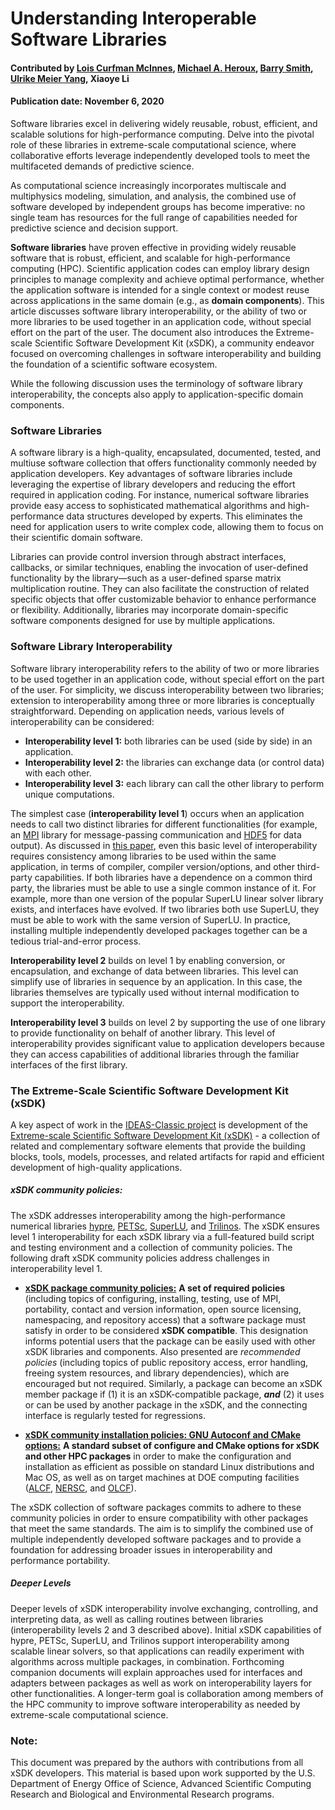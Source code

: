 # Understanding Interoperable Software Libraries
#### Contributed by [Lois Curfman McInnes](https://github.com/curfman), [Michael A. Heroux](https://github.com/maherou), [Barry Smith](https://github.com/BarrySmith), [Ulrike Meier Yang](https://github.com/ulrikeyang), Xiaoye Li
#### Publication date: November 6, 2020

<!-- deck start -->
Software libraries excel in delivering widely reusable, robust, efficient, and scalable solutions for high-performance computing. 
Delve into the pivotal role of these libraries in extreme-scale computational science, where collaborative efforts leverage independently developed tools to meet the multifaceted demands of predictive science.
<!-- deck end -->

As computational science increasingly incorporates multiscale and multiphysics modeling, simulation, and analysis, the combined use of software developed by independent groups has become imperative: no single team has resources for the full range of capabilities needed for predictive science and decision support.

**Software libraries** have proven effective in providing widely reusable software that is robust, efficient, and scalable for high-performance computing (HPC). 
Scientific application codes can employ library design principles to manage complexity and achieve optimal performance, whether the application software is intended for a single context or modest reuse across applications in the same domain (e.g., as **domain components**). 
This article discusses software library interoperability, or the ability of two or more libraries to be used together in an application code, without special effort on the part of the user. The document also introduces the Extreme-scale Scientific Software Development Kit (xSDK), a community endeavor focused on overcoming challenges in software interoperability and building the foundation of a scientific software ecosystem.

While the following discussion uses the terminology of software library interoperability, the concepts also apply to application-specific domain components.


### Software Libraries
A software library is a high-quality, encapsulated, documented, tested, and multiuse software collection that offers functionality commonly needed by application developers. 
Key advantages of software libraries include leveraging the expertise of library developers and reducing the effort required in application coding. 
For instance, numerical software libraries provide easy access to sophisticated mathematical algorithms and high-performance data structures developed by experts. 
This eliminates the need for application users to write complex code, allowing them to focus on their scientific domain software.

Libraries can provide control inversion through abstract interfaces, callbacks, or similar techniques, enabling the invocation of user-defined functionality by the library—such as a user-defined sparse matrix multiplication routine. 
They can also facilitate the construction of related specific objects that offer customizable behavior to enhance performance or flexibility. 
Additionally, libraries may incorporate domain-specific software components designed for use by multiple applications.

### Software Library Interoperability
Software library interoperability refers to the ability of two or more libraries to be used together in an application code, without special effort on the part of the user. 
For simplicity, we discuss interoperability between two libraries; extension to interoperability among three or more libraries is conceptually straightforward. 
Depending on application needs, various levels of interoperability can be considered:
  * **Interoperability level 1:** both libraries can be used (side by side) in an application.
  * **Interoperability level 2:** the libraries can exchange data (or control data) with each other.
  * **Interoperability level 3:** each library can call the other library to perform unique computations.

The simplest case (**interoperability level 1**) occurs when an application needs to call two distinct libraries for different functionalities (for example, an [MPI](https://www.mpi-forum.org/) library for message-passing
communication and [HDF5](https://www.hdfgroup.org/solutions/hdf5/) for data output). 
As discussed in [this paper](https://figshare.com/articles/Package_Management_Practices_Essential_for_Interoperability_Lessons_Learned_and_Strategies_Developed_for_FASTMath/789055), even this basic level of interoperability requires consistency among libraries to be used within the same application, in terms of compiler, compiler version/options, and other third-party capabilities. 
If both libraries have a dependence on a common third party, the libraries must be able to use a single common instance of it. 
For example, more than one version of the popular SuperLU linear solver library exists, and interfaces have evolved. 
If two libraries both use SuperLU, they must be able to work with the same version of SuperLU. 
In practice, installing multiple independently developed packages together can be a tedious trial-and-error process.

**Interoperability level 2** builds on level 1 by enabling conversion, or encapsulation, and exchange of data between libraries. 
This level can simplify use of libraries in sequence by an application.
In this case, the libraries themselves are typically used without internal modification to support the interoperability.

**Interoperability level 3** builds on level 2 by supporting the use of one library to provide functionality on behalf of another library. 
This level of interoperability provides significant value to application developers because they can access capabilities of additional libraries through the familiar interfaces of the first library.

### The Extreme-Scale Scientific Software Development Kit (xSDK)

<!-- <p align="left">
<img align="right" src="https://i.ibb.co/C9h43tR/Screen-Shot-2020-07-10-at-10-34-30-AM.png">
-->

A key aspect of work in the [IDEAS-Classic project](https://ideas-productivity.org/activities/ideas-classic/) is development of the [Extreme-scale Scientific Software Development Kit (xSDK)](http://xsdk.info/) - a collection of related and complementary software elements that provide the building blocks, tools, models, processes, and related artifacts for rapid and efficient development of high-quality applications.

##### xSDK community policies:
The xSDK addresses interoperability among the high-performance numerical libraries [hypre](https://computing.llnl.gov/projects/hypre-scalable-linear-solvers-multigrid-methods), [PETSc](https://www.mcs.anl.gov/petsc/), [SuperLU](crd.lbl.gov/%7Exiaoye/SuperLU/), and [Trilinos](https://trilinos.github.io/). 
The xSDK ensures level 1 interoperability for each xSDK library via a full-featured build script and testing environment and a collection of community policies. The following draft xSDK community policies address challenges in interoperability level 1.

 * **[xSDK package community policies:](https://figshare.com/articles/xSDK_Community_Package_Policies/4495136)** **A set of required policies** (including topics of configuring, installing, testing, use of MPI, portability, contact and version information, open source licensing, namespacing, and repository access) that a software package must satisfy in order to be considered **xSDK compatible**.
This designation informs potential users that the package can be easily used with other xSDK libraries and components.
Also presented are *recommended policies* (including topics of public repository access, error handling, freeing system resources, and library dependencies), which are encouraged but not required.
Similarly, a package can become an xSDK member package if (1) it is an xSDK-compatible package, ***and*** (2) it uses or can be used by another package in the xSDK, and the connecting interface is regularly tested for regressions.

 * **[xSDK community installation policies: GNU Autoconf and CMake options:](https://figshare.com/articles/xSDK_Community_Installation_Policies_GNU_Autoconf_and_CMake_Options/4495133)** **A standard subset of configure and CMake options for xSDK and other HPC packages** in order to make the configuration and installation as efficient as possible on standard Linux distributions and Mac OS, as well as on target machines at DOE computing facilities ([ALCF](https://www.alcf.anl.gov/), [NERSC](https://www.nersc.gov/), and [OLCF](https://www.olcf.ornl.gov/)).

The xSDK collection of software packages commits to adhere to these community policies in order to ensure compatibility with other packages that meet the same standards. 
The aim is to simplify the combined use of multiple independently developed software packages and to provide a foundation for addressing broader issues in interoperability and performance portability.

##### Deeper Levels
Deeper levels of xSDK interoperability involve exchanging, controlling, and interpreting data, as well as calling routines between libraries (interoperability levels 2 and 3 described above). 
Initial xSDK capabilities of hypre, PETSc, SuperLU, and Trilinos support interoperability among scalable linear solvers, so that applications can readily experiment with algorithms across multiple packages, in combination.
Forthcoming companion documents will explain approaches used for interfaces and adapters between packages as well as work on interoperability layers for other functionalities. 
A longer-term goal is collaboration among members of the HPC community to improve software interoperability as needed by extreme-scale computational science.

### Note: 
This document was prepared by the authors with contributions from all xSDK developers. This material is based upon work supported by the U.S. Department of Energy Office of Science, Advanced Scientific Computing Research and Biological and Environmental Research programs.

<!---
Publish: yes
Pinned: yes
Track: how to
Topics: Software Interoperability
--->
